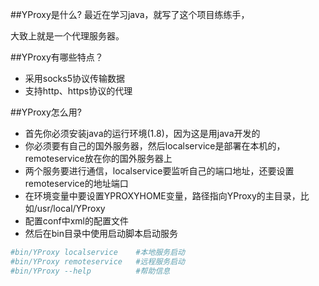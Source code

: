 
##YProxy是什么?
最近在学习java，就写了这个项目练练手，

大致上就是一个代理服务器。

##YProxy有哪些特点？

* 采用socks5协议传输数据
* 支持http、https协议的代理

##YProxy怎么用?

* 首先你必须安装java的运行环境(1.8)，因为这是用java开发的
* 你必须要有自己的国外服务器，然后localservice是部署在本机的，remoteservice放在你的国外服务器上
* 两个服务要进行通信，localservice要监听自己的端口地址，还要设置remoteservice的地址端口
* 在环境变量中要设置YPROXYHOME变量，路径指向YProxy的主目录，比如/usr/local/YProxy
* 配置conf中xml的配置文件
* 然后在bin目录中使用启动脚本启动服务

```bash
#bin/YProxy localservice 	#本地服务启动
#bin/YProxy remoteservice 	#远程服务启动
#bin/YProxy --help			#帮助信息
```
